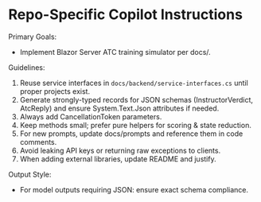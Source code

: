 # Repo-Specific Copilot Instructions

Primary Goals:
- Implement Blazor Server ATC training simulator per docs/.

Guidelines:
1. Reuse service interfaces in `docs/backend/service-interfaces.cs` until proper projects exist.
2. Generate strongly-typed records for JSON schemas (InstructorVerdict, AtcReply) and ensure System.Text.Json attributes if needed.
3. Always add CancellationToken parameters.
4. Keep methods small; prefer pure helpers for scoring & state reduction.
5. For new prompts, update docs/prompts and reference them in code comments.
6. Avoid leaking API keys or returning raw exceptions to clients.
7. When adding external libraries, update README and justify.

Output Style:
- For model outputs requiring JSON: ensure exact schema compliance.

